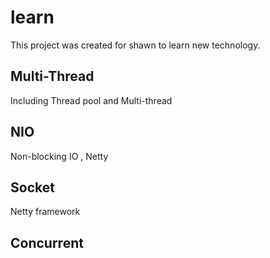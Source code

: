 # learn
This project was created for shawn to learn new technology.
## Multi-Thread
Including Thread pool and Multi-thread
## NIO
Non-blocking IO , Netty
## Socket
Netty framework
##  Concurrent 
